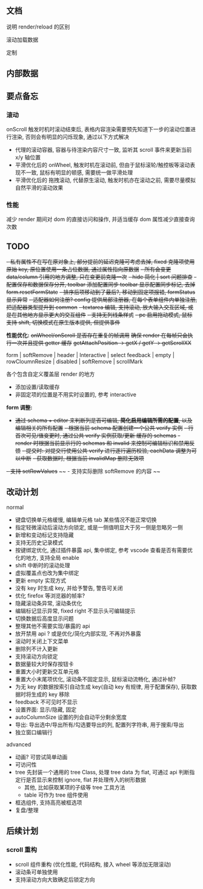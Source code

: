 ## 文档

说明 render/reload 的区别

滚动加载数据

定制

## 内部数据

## 要点备忘

### 滚动

onScroll 触发时机时滚动结束后, 表格内容渲染需要预先知道下一步的滚动位置进行渲染, 否则会有明显的闪烁现象, 通过以下方式解决

- 代理的滚动容器, 容器与待渲染内容尺寸一致, 监听其 scroll 事件来更新当前 x/y 轴位置
- 平滑优化后的 onWheel, 触发时机在滚动前, 但由于鼠标滚轮/触控板等滚动表现不一致, 鼠标有明显的顿感, 需要统一做平滑处理
- 平滑优化后的 拖拽滚动, 代替原生滚动, 触发时机亦在滚动之前, 需要尽量模拟自然平滑的滚动效果

### 性能

减少 render 期间对 dom 的直接访问和操作, 并适当缓存 dom 属性减少直接查询次数

## TODO

~~- 私有属性不在写在原对象上, 部分提前的延迟克隆可考虑去掉, fixed 克隆项使用原始 key, 原位置使用一条占位数据, 通过属性指向原数据~~
~~- 所有会变更 data/column 引用的地方调整, 只在变更前克隆一次~~
~~- hide 简化 | sort 问题排查~~
~~- 配置保存和数据保存分开, ~~toolbar 添加配置同步~~ toolbar 显示配置同步标记, 去掉 form.resetFormState~~
~~- 排序后项移动到了最后?, 移动到固定项报错, formStatus 显示异常~~
~~- 适配器如何注册? config 提供局部注册器, 在每个表单组件内单独注册, 把适配器类型提升到 common~~
~~- textarea 编辑, 支持滚动, 放大输入交互区域, 或是在其他地方显示更大的交互组件~~
~~- 支持无列线条样式~~
~~- pc 启用拖动模式, 鼠标支持 shift, 切换模式在原生版本提供, 但提供事件~~

**性能优化:**
~~onWheel/onScroll 是否存在重复的帧调用~~
~~确保 render 在每帧只会执行一次并且提供 getter 缓存~~
~~getAttachPosition -> getX / getY -> getScrollXX~~

form | softRemove | header | Interactive | select
feedback | empty | rowCloumnResize | disabled | softRemove | scrollMark

各个包含自定义覆盖层 render 的地方

- 添加设置/读取缓存
- 非固定项的位置是不用实时设置的, 参考 interactive

**form 调整:**

- ~~通过 schema + editor 来判断列是否可编辑, **简化启用编辑所需的配置**, 以及编辑相关的所有配置~~
~~- 根据当前 schema 配置创建一个公共 verify 实例~~
~~- 行首次可见/值变更时, 通过公共 verify 实例获取/更新 缓存的 schemas~~
~~- render 时根据当前显示行的 schemas 和 invalid 来控制可编辑标识和禁用反馈~~
~~- 提交时: 对提交行使用公共 verify 进行逐行遍历校验, eachData 调整为可以中断~~
~~- 获取数据时, 根据当前 invalidMap 删除无效项~~

~~- 支持 setRowValues~~
  ~~ - 支持实际删除 softRemove 的内容 ~~

## 改动计划

normal

- 键盘切换单元格缓慢, 编辑单元格 tab 某些情况不能正常切换
- 指定轻微滚动后滚动方向锁定, 或是一侧值明显大于另一侧是忽略另一侧
- 新增和变动标记支持隐藏
- 支持无历史记录模式
- 按键绑定优化, 通过插件暴露 api, 集中绑定, 参考 vscode 查看是否有需要优化的地方, 支持全局 enable
- shift 中断时的滚动处理
- 虚拟覆盖点也改为集中绑定
- 更新 empty 实现方式
- 没有 key 时生成 key, 并给予警告, 警告可关闭
- 优化 firefox 等浏览器的帧率?
- 隐藏滚动条异常, 滚动条优化
- 编辑标记显示异常, fixed right 不显示头可编辑提示
- 切换数据后高度显示问题
- 整理其他不需要实现/暴露的 api
- 放开禁用 api ? 或是优化/简化内部实现, 不再对外暴露
- 滚动时关闭上下文菜单
- 删除列不计入更新
- 支持滚动方向锁定
- 数据量较大时保存按钮卡
- 重置大小时更新交互单元格
- 重置大小末尾项优化, 滚动条不固定显示, 鼠标滚动流畅化, 通过补帧?
- 为无 key 的数据按索引自动生成 key(自动 key 有规律, 用于配置保存), 获取数据时将生成的 key 移除
- feedback 不可见时不显示
- 设置界面: 显示/隐藏, 固定
- autoColumnSize 设置的列会自动平分剩余宽度
- 导出: 导出选中/导出所有/勾选要导出的列, 配置列字符串, 用于搜索/导出
- 独立窗口编辑行

advanced

- 动画? 可尝试简单动画
- 可访问性
- tree 先封装一个通用的 tree Class, 处理 tree data 为 flat, 可通过 api 判断指定行是否显示来控制 ignore, flat 并处理传入的树形数据
  - 其他, 比如获取某项的子级等 tree 工具方法
  - table 可作为 tree 组件使用
- 框选组件, 支持高亮被框选项
- 复盘/整理

## 后续计划

### scroll 重构

- scroll 组件重构 (优化性能, 代码结构, 接入 wheel 等添加无限滚动)
- 滚动条可单独使用
- 支持滚动方向大致确定后锁定方向
